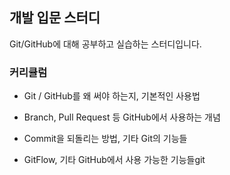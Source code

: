 ## 개발 입문 스터디

Git/GitHub에 대해 공부하고 실습하는 스터디입니다.

### 커리큘럼

- Git / GitHub를 왜 써야 하는지, 기본적인 사용법

- Branch, Pull Request 등 GitHub에서 사용하는 개념

- Commit을 되돌리는 방법, 기타 Git의 기능들

- GitFlow, 기타 GitHub에서 사용 가능한 기능들git 